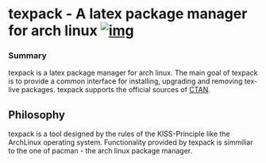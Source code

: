 texpack - A latex package manager for arch linux [![img](https://img.shields.io/badge/version-dev-blue.svg?style=flat-square )](https://github.com/ckruczek/texpack/tree/develop)
=======

### Summary

texpack is a latex package manager for arch linux. The main goal of texpack is to provide a common interface for installing, upgrading and removing tex-live packages. texpack supports the official sources of [CTAN](http://www.ctan.org).

## Philosophy

texpack is a tool designed by the rules of the KISS-Principle like the ArchLinux operating system.
Functionality provided by texpack is simmiliar to the one of pacman - the arch linux package manager.
